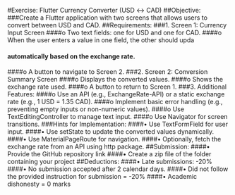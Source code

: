 #Exercise: Flutter Currency Converter (USD ↔ CAD)
##Objective:
###Create a Flutter application with two screens that allows users to convert between USD and CAD.
##Requirements:
###1. Screen 1: Currency Input Screen
####o Two text fields: one for USD and one for CAD.
####o When the user enters a value in one field, the other should upda
####  automatically based on the exchange rate.
####o A button to navigate to Screen 2.
###2. Screen 2: Conversion Summary Screen
####o Displays the converted values.
####o Shows the exchange rate used.
####o A button to return to Screen 1.
###3. Additional Features:
####o Use an API (e.g., ExchangeRate-API) or a static exchange rate (e.g., 1 USD = 1.35 CAD).
####o Implement basic error handling (e.g., preventing empty inputs or non-numeric
values).
####o Use TextEditingController to manage text input.
####o Use Navigator for screen transitions.
###Hints for Implementation:
####• Use TextFormField for user input.
####• Use setState to update the converted values dynamically.
####• Use MaterialPageRoute for navigation.
####• Optionally, fetch the exchange rate from an API using http package.
##Submission:
####• Provide the GitHub repository link
####• Create a zip file of the folder containing your project
##Deductions:
####• Late submissions: -20%
####• No submission accepted after 2 calendar days.
####• Did not follow the provided instruction for submission = -20%
####• Academic dishonesty = 0 marks
